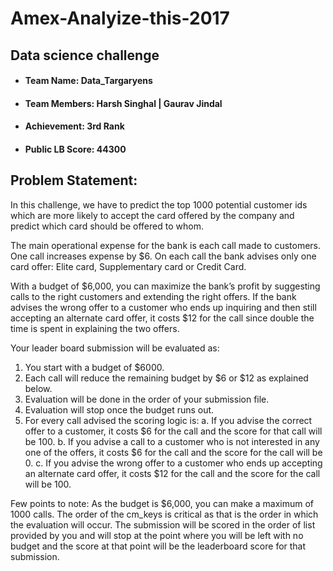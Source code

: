 # Amex-Analyize-this-2017
## Data science challenge

 * #### Team Name: Data_Targaryens
 * #### Team Members: Harsh Singhal | Gaurav Jindal
 * #### Achievement: 3rd Rank
 * #### Public LB Score: 44300

## Problem Statement:

In this challenge, we have to predict the top 1000 potential customer ids which are more likely to accept the card offered by the company and predict which card should be offered to whom.

The main operational expense for the bank is each call made to customers. One call increases expense by $6. On each call the bank advises only one card offer: Elite card, Supplementary card or Credit Card.

With a budget of $6,000, you can maximize the bank’s profit by suggesting calls to the right customers and extending the right offers. If the bank advises the wrong offer to a customer who ends up inquiring and then still accepting an alternate card offer, it costs $12 for the call since double the time is spent in explaining the two offers. 

Your leader board submission will be evaluated as:
1. You start with a budget of $6000. 
2. Each call will reduce the remaining budget by $6 or $12 as explained below. 
3. Evaluation will be done in the order of your submission file. 
4. Evaluation will stop once the budget runs out.
5. For every call advised the scoring logic is:
a. If you advise the correct offer to a customer, it costs $6 for the call and the score for that call will be 100.
b. If you advise a call to a customer who is not interested in any one of the offers, it costs $6 for the call and the score for the call will be 0.
c. If you advise the wrong offer to a customer who ends up accepting an alternate card offer, it costs $12 for the call and the score for the call will be 100.



Few points to note:
As the budget is $6,000, you can make a maximum of 1000 calls. 
The order of the cm_keys is critical as that is the order in which the evaluation will occur.
The submission will be scored in the order of list provided by you and will stop at the point where you will be left with no budget and the score at that point will be the leaderboard score for that submission.
